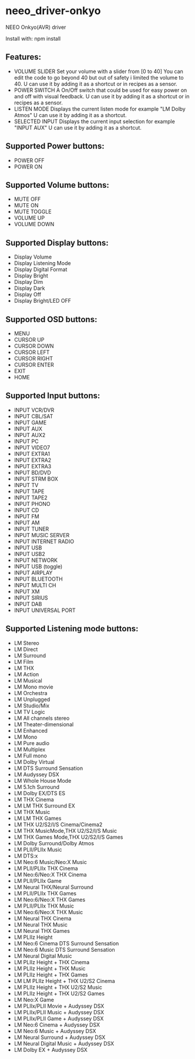 # neeo_driver-onkyo
NEEO Onkyo(AVR) driver

Install with: npm install

## Features:

- VOLUME SLIDER
Set your volume with a slider from [0 to 40] You can edit the code to go beyond 40 but out of safety i limited the volume to 40. U can use it by adding it as a shortcut or in recipes as a sensor.
- POWER SWITCH
A On/Off switch that could be used for easy power on and off with visual feedback.
U can use it by adding it as a shortcut or in recipes as a sensor.
- LISTEN MODE
Displays the current listen mode for example "LM Dolby Atmos"
U can use it by adding it as a shortcut.
- SELECTED INPUT
Displays the current input selection for example "INPUT AUX"
U can use it by adding it as a shortcut.

## Supported Power buttons:

- POWER OFF
- POWER ON

## Supported Volume buttons:

- MUTE OFF
- MUTE ON
- MUTE TOGGLE
- VOLUME UP
- VOLUME DOWN

## Supported Display buttons:

- Display Volume
- Display Listening Mode
- Display Digital Format
- Display Bright
- Display Dim
- Display Dark
- Display Off
- Display Bright/LED OFF

## Supported OSD buttons:

- MENU
- CURSOR UP
- CURSOR DOWN
- CURSOR LEFT
- CURSOR RIGHT
- CURSOR ENTER
- EXIT
- HOME

## Supported Input buttons:

- INPUT VCR/DVR
- INPUT CBL/SAT
- INPUT GAME
- INPUT AUX
- INPUT AUX2
- INPUT PC
- INPUT VIDEO7
- INPUT EXTRA1
- INPUT EXTRA2
- INPUT EXTRA3
- INPUT BD/DVD
- INPUT STRM BOX
- INPUT TV
- INPUT TAPE
- INPUT TAPE2
- INPUT PHONO
- INPUT CD
- INPUT FM
- INPUT AM
- INPUT TUNER
- INPUT MUSIC SERVER
- INPUT INTERNET RADIO
- INPUT USB
- INPUT USB2
- INPUT NETWORK
- INPUT USB (toggle)
- INPUT AIRPLAY
- INPUT BLUETOOTH
- INPUT MULTI CH
- INPUT XM
- INPUT SIRIUS
- INPUT DAB
- INPUT UNIVERSAL PORT

## Supported Listening mode buttons:

- LM Stereo
- LM Direct
- LM Surround
- LM Film
- LM THX
- LM Action
- LM Musical
- LM Mono movie
- LM Orchestra
- LM Unplugged
- LM Studio/Mix
- LM TV Logic
- LM All channels stereo
- LM Theater-dimensional
- LM Enhanced
- LM Mono
- LM Pure audio
- LM Multiplex
- LM Full mono
- LM Dolby Virtual
- LM DTS Surround Sensation
- LM Audyssey DSX
- LM Whole House Mode
- LM 5.1ch Surround
- LM Dolby EX/DTS ES
- LM THX Cinema
- LM LM THX Surround EX
- LM THX Music
- LM LM THX Games
- LM THX U2/S2/I/S Cinema/Cinema2
- LM THX MusicMode,THX U2/S2/I/S Music
- LM THX Games Mode,THX U2/S2/I/S Games
- LM Dolby Surround/Dolby Atmos
- LM PLII/PLIIx Music
- LM DTS:x
- LM Neo:6 Music/Neo:X Music
- LM PLII/PLIIx THX Cinema
- LM Neo:6/Neo:X THX Cinema
- LM PLII/PLIIx Game
- LM Neural THX/Neural Surround
- LM PLII/PLIIx THX Games
- LM Neo:6/Neo:X THX Games
- LM PLII/PLIIx THX Music
- LM Neo:6/Neo:X THX Music
- LM Neural THX Cinema
- LM Neural THX Music
- LM Neural THX Games
- LM PLIIz Height
- LM Neo:6 Cinema DTS Surround Sensation
- LM Neo:6 Music DTS Surround Sensation
- LM Neural Digital Music
- LM PLIIz Height + THX Cinema
- LM PLIIz Height + THX Music
- LM PLIIz Height + THX Games
- LM LM PLIIz Height + THX U2/S2 Cinema
- LM PLIIz Height + THX U2/S2 Music
- LM PLIIz Height + THX U2/S2 Games
- LM Neo:X Game
- LM PLIIx/PLII Movie + Audyssey DSX
- LM PLIIx/PLII Music + Audyssey DSX
- LM PLIIx/PLII Game + Audyssey DSX
- LM Neo:6 Cinema + Audyssey DSX
- LM Neo:6 Music + Audyssey DSX
- LM Neural Surround + Audyssey DSX
- LM Neural Digital Music + Audyssey DSX
- LM Dolby EX + Audyssey DSX
